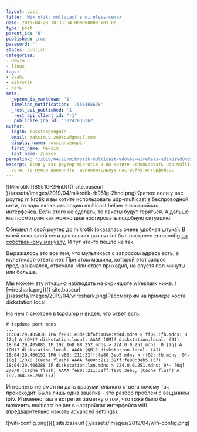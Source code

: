 ```yaml
---
layout: post
title: 'Mikrotik: multicast в wireless-сетях'
date: 2019-04-28 18:33:54.000000000 +03:00
type: post
parent_id: '0'
published: true
password: ''
status: publish
categories:
- HowTo
- linux
tags:
- avahi
- mikrotik
- сеть
meta:
  _wpcom_is_markdown: '1'
  timeline_notification: '1556465638'
  _rest_api_published: '1'
  _rest_api_client_id: "-1"
  _publicize_job_id: '30247836362'
author:
  login: russianpenguin
  email: maksim.v.zubkov@gmail.com
  display_name: russianpenguin
  first_name: Maksim
  last_name: Zubkov
permalink: "/2019/04/28/mikrotik-multicast-%d0%b2-wireless-%d1%81%d0%b5%d1%82%d1%8f%d1%85/"
excerpt: Если у вас роутер mikrotik и вы хотите использовать udp-multicast в беспроводной
  сети, то нужно выполнить  дополнительную настройку интерфейса.
---
```

![Mikrotik-RB951G-2HnD]({{ site.baseurl }}/assets/images/2019/04/mikrotik-rb951g-2hnd.png)Кратко: если у вас роутер mikrotik и вы хотите использовать udp-multicast в беспроводной сети, то надо включить опцию multicast helper в настройках интерфейса. Если этого не сделать, то пакеты будут теряться. А дальше мы посмотрим как можно диагностировать подобную ситуацию.

Обновил я свой роутер до mikrotik (оказалась очень удобная штука). В моей локальной сети для всяких разных iot был настроен zeroconfig [по собственному мануалу.](/2016/04/08/%d0%ba%d0%b0%d0%ba-%d0%b6%d0%b8%d1%82%d1%8c-%d0%b2-%d0%bb%d0%be%d0%ba%d0%b0%d0%bb%d1%8c%d0%bd%d0%be%d0%b9-%d1%81%d0%b5%d1%82%d0%b8-%d0%b1%d0%b5%d0%b7-dns/) И тут что-то пошло не так.

Выражалось это все тем, что мультикаст с запросом адреса есть, а мультикаст-ответа нет. При этом машина, которой этот запрос предназначался, отвечала. Или ответ приходил, но спустя пол минуты или больше.

Мы можем эту итуацию наблюдать на скриншоте wireshark ниже. ![wireshark.png]({{ site.baseurl }}/assets/images/2019/04/wireshark.png)Рассмотрим на примере хоста diskstation.local.

На нем я смотрел в tcpdump и видел, что ответ есть.

```shell
# tcpdump port mdns  
...  
18:04:29.405838 IP6 fe80::e3de:bf6f:105e:ad4d.mdns > ff02::fb.mdns: 0 [2q] A (QM)? diskstation.local. AAAA (QM)? diskstation.local. (41)  
18:04:29.405885 IP 192.168.88.252.mdns > 224.0.0.251.mdns: 0 [2q] A (QM)? diskstation.local. AAAA (QM)? diskstation.local. (41)  
18:04:29.406152 IP6 fe80::211:32ff:fe80:3eb5.mdns > ff02::fb.mdns: 0*- [0q] 1/0/0 (Cache flush) AAAA fe80::211:32ff:fe80:3eb5 (57)  
18:04:29.406388 IP diskstation.lan.mdns > 224.0.0.251.mdns: 0*- [0q] 2/0/0 (Cache flush) AAAA fe80::211:32ff:fe80:3eb5, (Cache flush) A 192.168.88.250 (73)
```

Интернеты не смотгли дать вразумительного ответа почему так происходит. Была лишь одна зацепка - это разбор проблем с вещанием iptv. И именно там я встретил заметку о том, что гоже было бы включить multicast helper в настройках интерфейса wifi (предварительно нажать advanced settings).

![wifi-config.png]({{ site.baseurl }}/assets/images/2019/04/wifi-config.png)


